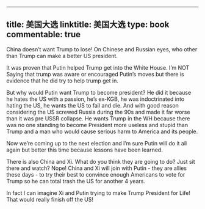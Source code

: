 
---
title: 美国大选
linktitle: 美国大选
type: book
commentable: true
---

China doesn’t want Trump to lose! On Chinese and Russian eyes, who other than Trump can make a better US president.

It was proven that Putin helped Trump get into the White House. I’m NOT Saying that trump was aware or encouraged Putin’s moves but there is evidence that he did try to help trump get in.

But why would Putin want Trump to become president? He did it because he hates the US with a passion, he’s ex-KGB, he was indoctrinated into hating the US, he wants the US to fail and die. And with good reason considering the US screwed Russia during the 90s and made it far worse than it was pre USSR collapse. He wants Trump in the WH because there was no one standing to become President more useless and stupid than Trump and a man who would cause serious harm to America and its people.

Now we’re coming up to the next election and I’m sure Putin will do it all again but better this time because lessons have been learned.

There is also China and Xi. What do you think they are going to do? Just sit there and watch? Nope! China and Xi will join with Putin - they are allies these days - to try their best to convince enough Americans to vote for Trump so he can total trash the US for another 4 years.

In fact I can imagine Xi and Putin trying to make Trump President for Life! That would really finish off the US!

    